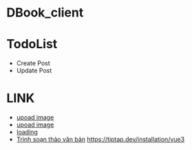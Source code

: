 # DBook_client

# TodoList

- Create Post
- Update Post

# LINK

- [upoad image](https://youtu.be/VqnJwh6E9ak)
- [upoad image](https://viblo.asia/p/upload-files-len-firebase-cloud-storage-voi-vuejs-va-nodejs-bJzKmaNBK9N)
- [loading](https://github.com/webnoobcodes/vuejs-page-preloader/blob/master/src/components/PageLoader.vue)
- [Trình soạn thảo văn bản](https://tiptap.dev/about)
  https://tiptap.dev/installation/vue3
